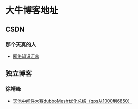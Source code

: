 # 大牛博客地址

## CSDN 
### 那个天真的人
- [网络知识汇总](https://blog.csdn.net/yanyan19880509/article/details/80788918)

## 独立博客
### 徐靖峰
- [天池中间件大赛dubboMesh优化总结（qps从1000到6850）](https://www.cnkirito.moe/)


